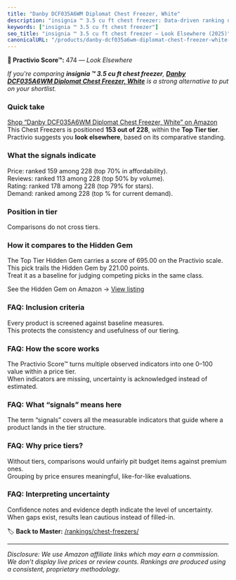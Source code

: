 ```yaml
---
title: "Danby DCF035A6WM Diplomat Chest Freezer, White"
description: "insignia ™ 3.5 cu ft chest freezer: Data-driven ranking using the Practivio Score™. Positioned by quality, value, demand, findability, momentum."
keywords: ["insignia ™ 3.5 cu ft chest freezer"]
seo_title: "insignia ™ 3.5 cu ft chest freezer — Look Elsewhere (2025)"
canonicalURL: "/products/danby-dcf035a6wm-diplomat-chest-freezer-white-B0C7WD6CNW/"
---
```


**🚫 Practivio Score™:** 474 — _Look Elsewhere_


*If you're comparing **insignia ™ 3.5 cu ft chest freezer**, **[Danby DCF035A6WM Diplomat Chest Freezer, White](https://www.amazon.com/dp/B0C7WD6CNW?tag=practivio-20)** is a strong alternative to put on your shortlist.*
### Quick take
[Shop “Danby DCF035A6WM Diplomat Chest Freezer, White” on Amazon](https://www.amazon.com/dp/B0C7WD6CNW?tag=practivio-20)
This Chest Freezers is positioned **153 out of 228**, within the **Top Tier tier**.  
Practivio suggests you **look elsewhere**, based on its comparative standing.

### What the signals indicate
Price: ranked 159 among 228 (top 70% in affordability).  
Reviews: ranked 113 among 228 (top 50% by volume).  
Rating: ranked 178 among 228 (top 79% for stars).  
Demand: ranked  among 228 (top % for current demand).

### Position in tier
Comparisons do not cross tiers.

### How it compares to the Hidden Gem
The Top Tier Hidden Gem carries a score of 695.00 on the Practivio scale.  
This pick trails the Hidden Gem by 221.00 points.  
Treat it as a baseline for judging competing picks in the same class.  

See the Hidden Gem on Amazon → [View listing](https://www.amazon.com/dp/B08P6CS4SW?tag=practivio-20)

### FAQ: Inclusion criteria
Every product is screened against baseline measures.  
This protects the consistency and usefulness of our tiering.

### FAQ: How the score works
The Practivio Score™ turns multiple observed indicators into one 0–100 value within a price tier.  
When indicators are missing, uncertainty is acknowledged instead of estimated.

### FAQ: What “signals” means here
The term “signals” covers all the measurable indicators that guide where a product lands in the tier structure.

### FAQ: Why price tiers?
Without tiers, comparisons would unfairly pit budget items against premium ones.  
Grouping by price ensures meaningful, like-for-like evaluations.

### FAQ: Interpreting uncertainty
Confidence notes and evidence depth indicate the level of uncertainty.  
When gaps exist, results lean cautious instead of filled-in.


🏷️ **Back to Master:** [/rankings/chest-freezers/](/rankings/chest-freezers/)

---
_Disclosure: We use Amazon affiliate links which may earn a commission. We don’t display live prices or review counts. Rankings are produced using a consistent, proprietary methodology._
